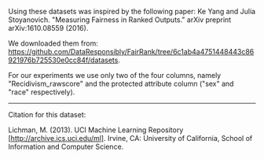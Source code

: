 Using these datasets was inspired by the following paper:
Ke Yang and Julia Stoyanovich. "Measuring Fairness in Ranked Outputs." arXiv preprint arXiv:1610.08559 (2016).

We downloaded them from:
https://github.com/DataResponsibly/FairRank/tree/6c1ab4a4751448443c86921976b725530e0cc84f/datasets. 

For our experiments we use only two of the four columns, namely "Recidivism_rawscore" and the 
protected attribute column ("sex" and "race" respectively).

-----------------------------

Citation for this dataset:

Lichman, M. (2013). UCI Machine Learning Repository [http://archive.ics.uci.edu/ml]. Irvine, CA: University of California, School of Information and Computer Science.
